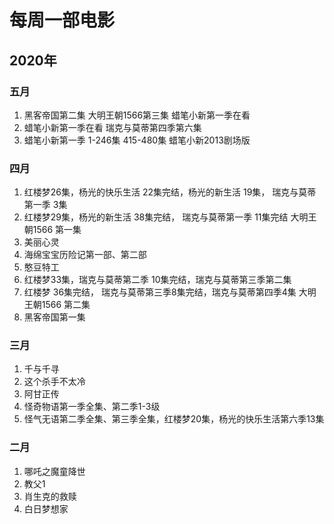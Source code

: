 # 每周一部电影

## 2020年

### 五月
1. 黑客帝国第二集 大明王朝1566第三集 蜡笔小新第一季在看
2. 蜡笔小新第一季在看 瑞克与莫蒂第四季第六集
3. 蜡笔小新第一季 1-246集 415-480集
   蜡笔小新2013剧场版

### 四月
1. 红楼梦26集，杨光的快乐生活 22集完结，杨光的新生活 19集，
   瑞克与莫蒂第一季 3集
2. 红楼梦29集，杨光的新生活 38集完结， 瑞克与莫蒂第一季 11集完结 大明王朝1566 第一集
3. 美丽心灵
4. 海绵宝宝历险记第一部、第二部
5. 憨豆特工
6. 红楼梦33集，瑞克与莫蒂第二季 10集完结，瑞克与莫蒂第三季第二集
7. 红楼梦 36集完结， 瑞克与莫蒂第三季8集完结，瑞克与莫蒂第四季4集 大明王朝1566 第二集
8. 黑客帝国第一集

### 三月
1. 千与千寻
2. 这个杀手不太冷
3. 阿甘正传
4. 怪奇物语第一季全集、第二季1-3级
5. 怪气无语第二季全集、第三季全集，红楼梦20集，杨光的快乐生活第六季13集

### 二月
1. 哪吒之魔童降世
2. 教父1
3. 肖生克的救赎
4. 白日梦想家
